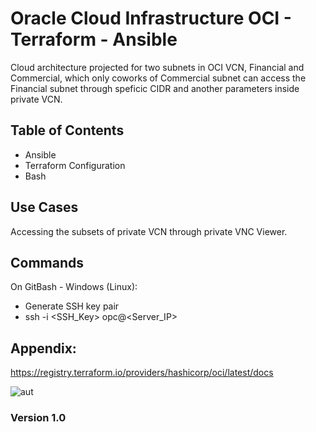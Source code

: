 # Oracle Cloud Infrastructure OCI - Terraform - Ansible 

Cloud architecture projected for two subnets in OCI VCN, Financial and Commercial, which only coworks of Commercial subnet can access the Financial subnet through speficic CIDR and another parameters inside private VCN. 

## Table of Contents

- Ansible 
- Terraform Configuration
- Bash

## Use Cases

Accessing the subsets of private VCN through private VNC Viewer.

## Commands

On GitBash - Windows (Linux): 
- Generate SSH key pair
- ssh -i <SSH_Key> opc@<Server_IP>

## Appendix:

https://registry.terraform.io/providers/hashicorp/oci/latest/docs

![aut](https://user-images.githubusercontent.com/46986006/118525730-5e948800-b6f4-11eb-892a-6ab901439bd0.jpg)


### Version 1.0
